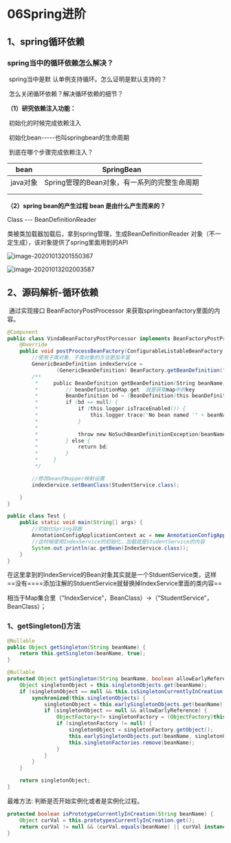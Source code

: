# 06Spring进阶

## 1、spring循环依赖

### 	spring当中的循环依赖怎么解决？

​		spring当中是默 认单例支持循环。怎么证明是默认支持的？

​		怎么关闭循环依赖？解决循环依赖的细节？

 

**（1）研究依赖注入功能：**

​	初始化的时候完成依赖注入

​		初始化bean-----也叫springbean的生命周期

​		到底在哪个步骤完成依赖注入？

| bean     | SpringBean                                   |
| -------- | -------------------------------------------- |
| java对象 | Spring管理的Bean对象，有一系列的完整生命周期 |
|          |                                              |
|          |                                              |



**（2）spring bean的产生过程 bean 是由什么产生而来的？**

Class --- BeanDefinitionReader 

类被类加载器加载后，拿到spring管理，生成BeanDefinitionReader 对象（不一定生成），该对象提供了spring里面用到的API

![image-20201013201550367](https://gitee.com/Vinda_Boy/myphoto/raw/master/img/image-20201013201550367.png)

![image-20201013202003587](https://gitee.com/Vinda_Boy/myphoto/raw/master/img/image-20201013202003587.png)



## 2、源码解析-循环依赖	

​		通过实现接口 BeanFactoryPostProcessor 来获取springbeanfactory里面的内容。

```java
@Component
public class VindaBeanFactoryPostPorcessor implements BeanFactoryPostProcessor {
    @Override
    public void postProcessBeanFactory(ConfigurableListableBeanFactory BeanFactory) throws BeansException {
        //使用子类对象，子类对象的方法更加丰富
        GenericBeanDefinition indexService =
                (GenericBeanDefinition) BeanFactory.getBeanDefinition("indexService");
        /**
         *     public BeanDefinition getBeanDefinition(String beanName) throws NoSuchBeanDefinitionException {
         *         // beanDefinitionMap.get  就是获取map中的key
         *         BeanDefinition bd = (BeanDefinition)this.beanDefinitionMap.get(beanName);
         *         if (bd == null) {
         *             if (this.logger.isTraceEnabled()) {
         *                 this.logger.trace("No bean named '" + beanName + "' found in " + this);
         *             }
         *
         *             throw new NoSuchBeanDefinitionException(beanName);
         *         } else {
         *             return bd;
         *         }
         *     }
         */

        //修改bean的mapper映射设置
        indexService.setBeanClass(StudentService.class);

    }
}
```



```java
public class Test {
    public static void main(String[] args) {
        //初始化Spring容器
        AnnotationConfigApplicationContext ac = new AnnotationConfigApplicationContext(Application.class);
        //这时候使用IndexService的初始化，加载就是StudentService的内容
        System.out.println(ac.getBean(IndexService.class));
    }
}
```

​		在这里拿到的IndexService的Bean对象其实就是一个StduentService类，这样==没有====添加注解的StduentService就替换掉IndexService里面的类内容==

​		相当于Map集合里（“IndexService”，BeanClass）->（“StudentService”，BeanClass）；



### 1、getSingleton()方法



```java
@Nullable
public Object getSingleton(String beanName) {
    return this.getSingleton(beanName, true);
}

@Nullable
protected Object getSingleton(String beanName, boolean allowEarlyReference) {
    Object singletonObject = this.singletonObjects.get(beanName);
    if (singletonObject == null && this.isSingletonCurrentlyInCreation(beanName)) {
        synchronized(this.singletonObjects) {
            singletonObject = this.earlySingletonObjects.get(beanName);
            if (singletonObject == null && allowEarlyReference) {
                ObjectFactory<?> singletonFactory = (ObjectFactory)this.singletonFactories.get(beanName);
                if (singletonFactory != null) {
                    singletonObject = singletonFactory.getObject();
                    this.earlySingletonObjects.put(beanName, singletonObject);
                    this.singletonFactories.remove(beanName);
                }
            }
        }
    }

    return singletonObject;
}
```



最难方法: 判断是否开始实例化或者是实例化过程。

```java
protected boolean isPrototypeCurrentlyInCreation(String beanName) {
    Object curVal = this.prototypesCurrentlyInCreation.get();
    return curVal != null && (curVal.equals(beanName) || curVal instanceof Set && ((Set)curVal).contains(beanName));
}
```